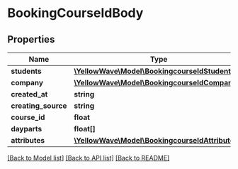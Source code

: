 # BookingCourseIdBody

## Properties
Name | Type | Description | Notes
------------ | ------------- | ------------- | -------------
**students** | [**\YellowWave\Model\BookingcourseIdStudents[]**](BookingcourseIdStudents.md) |  | [optional] 
**company** | [**\YellowWave\Model\BookingcourseIdCompany**](BookingcourseIdCompany.md) |  | [optional] 
**created_at** | **string** |  | [optional] 
**creating_source** | **string** |  | [optional] 
**course_id** | **float** |  | [optional] 
**dayparts** | **float[]** |  | [optional] 
**attributes** | [**\YellowWave\Model\BookingcourseIdAttributes[]**](BookingcourseIdAttributes.md) |  | [optional] 

[[Back to Model list]](../../README.md#documentation-for-models) [[Back to API list]](../../README.md#documentation-for-api-endpoints) [[Back to README]](../../README.md)

